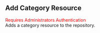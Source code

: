## Add Category Resource
<span style="color:red">Requires Administrators Authentication</span>     
Adds a category resource to the repository.
